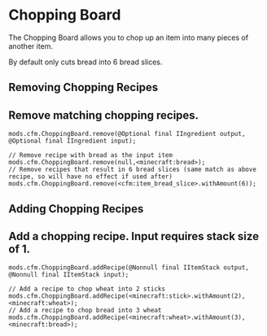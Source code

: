 # Chopping Board
The Chopping Board allows you to chop up an item into many pieces of another item.

By default only cuts bread into 6 bread slices.

## Removing Chopping Recipes
Remove matching chopping recipes.
------
```zenscript
mods.cfm.ChoppingBoard.remove(@Optional final IIngredient output, @Optional final IIngredient input);

// Remove recipe with bread as the input item
mods.cfm.ChoppingBoard.remove(null,<minecraft:bread>);
// Remove recipes that result in 6 bread slices (same match as above recipe, so will have no effect if used after)
mods.cfm.ChoppingBoard.remove(<cfm:item_bread_slice>.withAmount(6));
```

## Adding Chopping Recipes
Add a chopping recipe.
Input requires stack size of 1.
------
```zenscript
mods.cfm.ChoppingBoard.addRecipe(@Nonnull final IItemStack output, @Nonnull final IItemStack input);

// Add a recipe to chop wheat into 2 sticks
mods.cfm.ChoppingBoard.addRecipe(<minecraft:stick>.withAmount(2),<minecraft:wheat>);
// Add a recipe to chop bread into 3 wheat
mods.cfm.ChoppingBoard.addRecipe(<minecraft:wheat>.withAmount(3),<minecraft:bread>);
```
